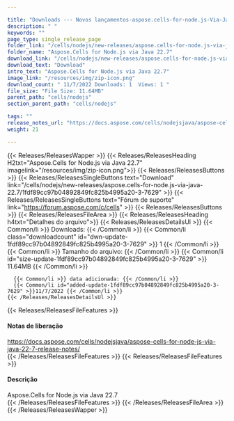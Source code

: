```yaml
---

title: "Downloads --- Novos lançamentos-aspose.cells-for-node.js-Via-Java-22.7"
description: " "
keywords: ""
page_type: single_release_page
folder_link: "/cells/nodejs/new-releases/aspose.cells-for-node.js-via-java-22.7/"
folder_name: "Aspose.Cells for Node.js via Java 22.7"
download_link: "/cells/nodejs/new-releases/aspose.cells-for-node.js-via-java-22.7/1fdf89cc97b04892849fc825b4995a20-3-7629"
download_text: "Download"
intro_text: "Aspose.Cells for Node.js via Java 22.7"
image_link: "/resources/img/zip-icon.png"
download_count: " 11/7/2022 Downloads: 1  Views: 1 "
file_size: "File Size: 11.64MB"
parent_path: "cells/nodejs"
section_parent_path: "cells/nodejs"

tags: ""
release_notes_url: "https://docs.aspose.com/cells/nodejsjava/aspose-cells-for-node-js-via-java-22-7-release-notes/"
weight: 21

---
```


{{< Releases/ReleasesWapper >}}
  {{< Releases/ReleasesHeading H2txt="Aspose.Cells for Node.js via Java 22.7" imagelink="/resources/img/zip-icon.png">}}
  {{< Releases/ReleasesButtons >}}
    {{< Releases/ReleasesSingleButtons text="Download" link="/cells/nodejs/new-releases/aspose.cells-for-node.js-via-java-22.7/1fdf89cc97b04892849fc825b4995a20-3-7629" >}}
    {{< Releases/ReleasesSingleButtons text="Fórum de suporte" link="https://forum.aspose.com/c/cells" >}}
  {{< Releases/ReleasesButtons >}}
  {{< Releases/ReleasesFileArea >}}
    {{< Releases/ReleasesHeading h4txt="Detalhes do arquivo">}}
    {{< Releases/ReleasesDetailsUl >}}
      {{< Common/li >}} Downloads: {{< /Common/li >}}
      {{< Common/li class="downloadcount" id="dwn-update-1fdf89cc97b04892849fc825b4995a20-3-7629" >}} 1 {{< /Common/li >}}
      {{< Common/li >}} Tamanho do arquivo: {{< /Common/li >}}
      {{< Common/li id="size-update-1fdf89cc97b04892849fc825b4995a20-3-7629" >}} 11.64MB {{< /Common/li >}}

      {{< Common/li >}} data adicionada: {{< /Common/li >}}
      {{< Common/li id="added-update-1fdf89cc97b04892849fc825b4995a20-3-7629" >}}11/7/2022 {{< /Common/li >}}
    {{< /Releases/ReleasesDetailsUl >}}

  {{< Releases/ReleasesFileFeatures >}}
      <h4>Notas de liberação</h4><div><a href='https://docs.aspose.com/cells/nodejsjava/aspose-cells-for-node-js-via-java-22-7-release-notes/'>https://docs.aspose.com/cells/nodejsjava/aspose-cells-for-node-js-via-java-22-7-release-notes/</a></div>
  {{< /Releases/ReleasesFileFeatures >}}
  {{< Releases/ReleasesFileFeatures >}}
      <h4>Descrição</h4><div class="HTMLDescription">Aspose.Cells for Node.js via Java 22.7</div>
  {{< /Releases/ReleasesFileFeatures >}}
 {{< /Releases/ReleasesFileArea >}}
{{< /Releases/ReleasesWapper >}}


